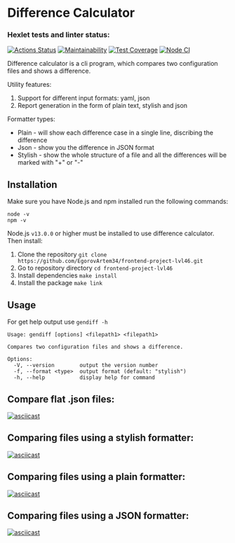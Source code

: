 # Difference Calculator
### Hexlet tests and linter status:
[![Actions Status](https://github.com/EgorovArtem34/frontend-project-46/workflows/hexlet-check/badge.svg)](https://github.com/EgorovArtem34/frontend-project-46/actions)
[![Maintainability](https://api.codeclimate.com/v1/badges/16be515c33a54715a995/maintainability)](https://codeclimate.com/github/EgorovArtem34/frontend-project-46/maintainability)
[![Test Coverage](https://api.codeclimate.com/v1/badges/16be515c33a54715a995/test_coverage)](https://codeclimate.com/github/EgorovArtem34/frontend-project-46/test_coverage)
[![Node CI](https://github.com/EgorovArtem34/frontend-project-46/actions/workflows/nodejs.yml/badge.svg)](https://github.com/EgorovArtem34/frontend-project-46/actions/workflows/nodejs.yml)

Difference calculator is a cli program, which compares two configuration files and shows a difference.

Utility features:
1. Support for different input formats: yaml, json
2. Report generation in the form of plain text, stylish and json

Formatter types:
+ Plain - will show each difference case in a single line, discribing the difference
+ Json - show you the difference in JSON format
+ Stylish -  show the whole structure of a file and all the differences will be marked with "+" or "-"
## Installation
Make sure you have Node.js and npm installed run the following commands:
```shell
node -v
npm -v 
```
Node.js `v13.0.0` or higher must be installed to use difference calculator.
Then install:
1. Clone the repository `git clone https://github.com/EgorovArtem34/frontend-project-lvl46.git`
2. Go to repository directory `cd frontend-project-lvl46`
3. Install dependencies `make install`
4. Install the package `make link`
## Usage
For get help output use `gendiff -h`
```shell
Usage: gendiff [options] <filepath1> <filepath1>

Compares two configuration files and shows a difference. 

Options:
  -V, --version        output the version number
  -f, --format <type>  output format (default: "stylish")
  -h, --help           display help for command
  ```
## Compare flat .json files:
[![asciicast](https://asciinema.org/a/5zGGbrgTmz6VvQW7Bis1xqPdW.svg)](https://asciinema.org/a/5zGGbrgTmz6VvQW7Bis1xqPdW)
## Comparing files using a stylish formatter:
[![asciicast](https://asciinema.org/a/JFdNjLOxgCKdJH7qVtrYEFJp8.svg)](https://asciinema.org/a/JFdNjLOxgCKdJH7qVtrYEFJp8)
## Comparing files using a plain formatter:
[![asciicast](https://asciinema.org/a/UihRc85K3XMIxWq2p7l8imPg8.svg)](https://asciinema.org/a/UihRc85K3XMIxWq2p7l8imPg8)
## Comparing files using a JSON formatter:
[![asciicast](https://asciinema.org/a/zzqkh6fQPmQJgvN2vK8um5xUk.svg)](https://asciinema.org/a/zzqkh6fQPmQJgvN2vK8um5xUk)